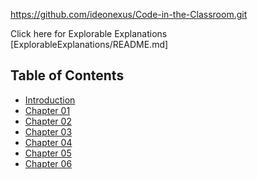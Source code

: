 
https://github.com/ideonexus/Code-in-the-Classroom.git

Click here for Explorable Explanations [ExplorableExplanations/README.md]

## Table of Contents ##

<ul>
    <li><a href="http://htmlpreview.github.io/?">Introduction</a></li>
    <li><a href="http://htmlpreview.github.io/?">Chapter 01</a></li>
    <li><a href="http://htmlpreview.github.io/?">Chapter 02</a></li>
    <li><a href="http://htmlpreview.github.io/?">Chapter 03</a></li>
    <li><a href="http://htmlpreview.github.io/?">Chapter 04</a></li>
    <li><a href="http://htmlpreview.github.io/?">Chapter 05</a></li>
    <li><a href="http://htmlpreview.github.io/?">Chapter 06</a></li>
</ul>


